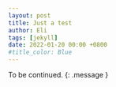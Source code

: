```yaml
---
layout: post
title: Just a test
author: Eli
tags: [jekyll]
date: 2022-01-20 00:00 +0800
#title_color: Blue
---
```

<!-- <font color="#FF0000"></font>  -->
To be continued.
{: .message }
